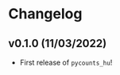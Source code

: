 # Changelog

<!--next-version-placeholder-->

## v0.1.0 (11/03/2022)

- First release of `pycounts_hu`!